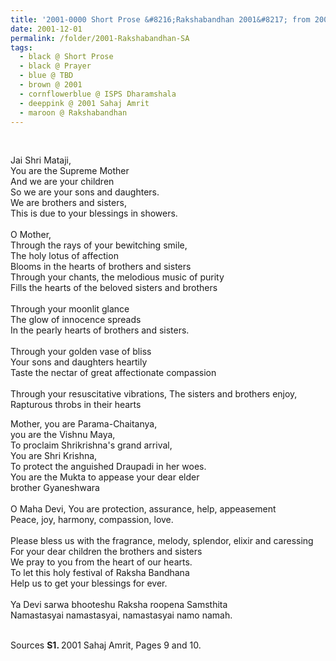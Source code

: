 ```yaml
---
title: '2001-0000 Short Prose &#8216;Rakshabandhan 2001&#8217; from 2001 Sahaj Amrit, Pages 9 and 10'
date: 2001-12-01
permalink: /folder/2001-Rakshabandhan-SA
tags:
  - black @ Short Prose
  - black @ Prayer 
  - blue @ TBD
  - brown @ 2001
  - cornflowerblue @ ISPS Dharamshala
  - deeppink @ 2001 Sahaj Amrit
  - maroon @ Rakshabandhan 
---
```


<br>

<p>
Jai Shri Mataji,<br>
You are the Supreme Mother<br>
And we are your children<br>
So we are your sons and daughters.<br>
We are brothers and sisters,<br>
This is due to your blessings in showers.<br>
<br>
O Mother,<br>
Through the rays of your bewitching smile,<br>
The holy lotus of affection<br>
Blooms in the hearts of brothers and sisters<br>
Through your chants, the melodious music of purity<br>
Fills the hearts of the beloved sisters and brothers<br>
<br>
Through your moonlit glance<br>
The glow of innocence spreads<br>
In the pearly hearts of brothers and sisters.<br>
<br>
Through your golden vase of bliss<br>
Your sons and daughters heartily<br>
Taste the nectar of great affectionate compassion<br>
<br>
Through your resuscitative vibrations,
The sisters and brothers enjoy,<br>
Rapturous throbs in their hearts<br>

Mother, you are Parama-Chaitanya,<br>
you are the Vishnu Maya,<br>
To proclaim Shrikrishna's grand arrival,<br>
You are Shri Krishna,<br>
To protect the anguished Draupadi in her woes.<br>
You are the Mukta to appease your dear elder<br>
brother Gyaneshwara<br>
<br>
O Maha Devi,
You are protection, assurance, help, appeasement<br>
Peace, joy, harmony, compassion, love.<br>
<br>
Please bless us with the fragrance, melody, splendor, elixir and caressing<br>
For your dear children the brothers and sisters<br>
We pray to you from the heart of our hearts.<br>
To let this holy festival of Raksha Bandhana<br>
Help us to get your blessings for ever.<br>
<br>
Ya Devi sarwa bhooteshu Raksha roopena Samsthita<br>
Namastasyai namastasyai, namastasyai namo namah.
</p>

<br>

<wave-list>
<list-title color="DarkSeaGreen" width="40">Sources</list-title>
  <list-item color="BlanchedAlmond"  width="280"><b>S1. </b> 2001 Sahaj Amrit, Pages 9 and 10.</list-item>
</wave-list>